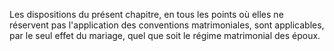   
 Les dispositions du présent chapitre, en tous les points où elles ne réservent pas l'application des conventions matrimoniales, sont applicables, par le seul effet du mariage, quel que soit le régime matrimonial des époux.  

  
